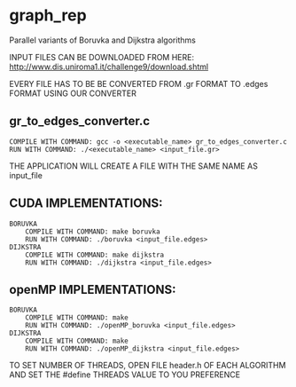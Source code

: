 # graph_rep
Parallel variants of Boruvka and Dijkstra algorithms

INPUT FILES CAN BE DOWNLOADED FROM HERE: http://www.dis.uniroma1.it/challenge9/download.shtml

EVERY FILE HAS TO BE BE CONVERTED FROM .gr FORMAT TO .edges FORMAT USING OUR CONVERTER

## gr_to_edges_converter.c

	COMPILE WITH COMMAND: gcc -o <executable_name> gr_to_edges_converter.c
	RUN WITH COMMAND: ./<executable_name> <input_file.gr>

THE APPLICATION WILL CREATE A FILE WITH THE SAME NAME AS input_file 

## CUDA IMPLEMENTATIONS:

	BORUVKA
		COMPILE WITH COMMAND: make boruvka
		RUN WITH COMMAND: ./boruvka <input_file.edges>
	DIJKSTRA
		COMPILE WITH COMMAND: make dijkstra
		RUN WITH COMMAND: ./dijkstra <input_file.edges>

## openMP IMPLEMENTATIONS:
	
	BORUVKA
		COMPILE WITH COMMAND: make
		RUN WITH COMMAND: ./openMP_boruvka <input_file.edges>
	DIJKSTRA
		COMPILE WITH COMMAND: make  
		RUN WITH COMMAND: ./openMP_dijkstra <input_file.edges>

TO SET NUMBER OF THREADS, OPEN FILE header.h OF EACH ALGORITHM AND SET
THE #define THREADS VALUE TO YOU PREFERENCE
